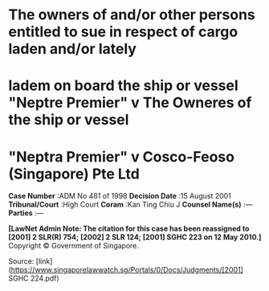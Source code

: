 # The owners of and/or other persons entitled to sue in respect of cargo laden and/or lately 

# ladem on board the ship or vessel "Neptre Premier" v The Owneres of the ship or vessel 

# "Neptra Premier" v Cosco-Feoso (Singapore) Pte Ltd 



**Case Number** :ADM No 481 of 1998 **Decision Date** :15 August 2001 **Tribunal/Court** :High Court **Coram** :Kan Ting Chiu J **Counsel Name(s)** :— **Parties** :— 

**[LawNet Admin Note: The citation for this case has been reassigned to <span class="citation">[2001] 2 SLR(R) 754</span>; <span class="citation">[2002] 2 SLR 124</span>; <span class="citation">[2001] SGHC 223</span> on 12 May 2010.]** Copyright © Government of Singapore. 


Source: [link](https://www.singaporelawwatch.sg/Portals/0/Docs/Judgments/[2001] SGHC 224.pdf)
